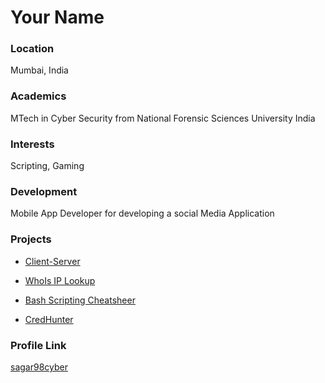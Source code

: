 # Your Name

### Location

Mumbai, India

### Academics

MTech in Cyber Security from National Forensic Sciences University India

### Interests

Scripting, Gaming

### Development

Mobile App Developer for developing a social Media Application

### Projects

 - [Client-Server](https://github.com/sagar98cyber/Secure-Storage-Using-RSA)
 
 - [WhoIs IP Lookup](https://github.com/sagar98cyber/whois-iplookup)

 - [Bash Scripting Cheatsheer](https://github.com/sagar98cyber/bash-scripting-cheatsheet)

 - [CredHunter](https://github.com/indiancyberhunter/credhunter) 

### Profile Link

[sagar98cyber](https://github.com/sagar98cyber/)